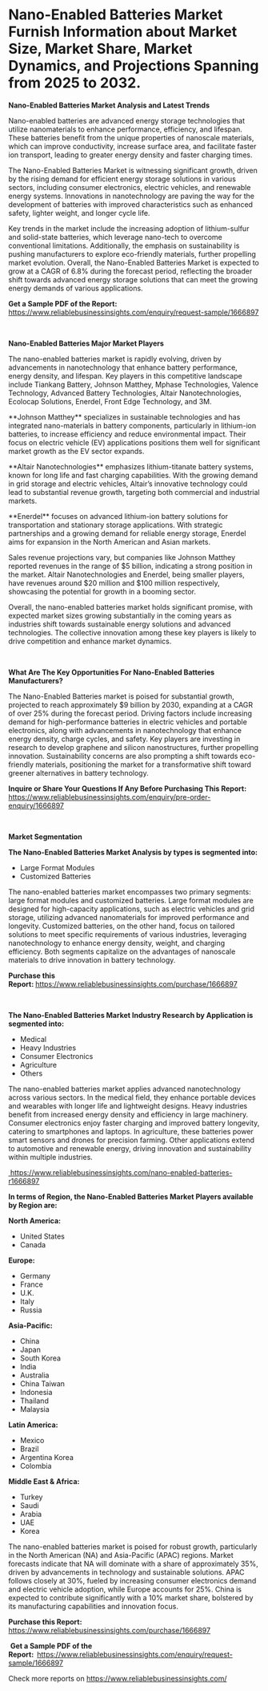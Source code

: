 <p><h1>Nano-Enabled Batteries Market Furnish Information about Market Size, Market Share, Market Dynamics, and Projections Spanning from 2025 to 2032.</h1></p><p><strong>Nano-Enabled Batteries Market Analysis and Latest Trends</strong></p>
<p><p>Nano-enabled batteries are advanced energy storage technologies that utilize nanomaterials to enhance performance, efficiency, and lifespan. These batteries benefit from the unique properties of nanoscale materials, which can improve conductivity, increase surface area, and facilitate faster ion transport, leading to greater energy density and faster charging times.</p><p>The Nano-Enabled Batteries Market is witnessing significant growth, driven by the rising demand for efficient energy storage solutions in various sectors, including consumer electronics, electric vehicles, and renewable energy systems. Innovations in nanotechnology are paving the way for the development of batteries with improved characteristics such as enhanced safety, lighter weight, and longer cycle life.</p><p>Key trends in the market include the increasing adoption of lithium-sulfur and solid-state batteries, which leverage nano-tech to overcome conventional limitations. Additionally, the emphasis on sustainability is pushing manufacturers to explore eco-friendly materials, further propelling market evolution. Overall, the Nano-Enabled Batteries Market is expected to grow at a CAGR of 6.8% during the forecast period, reflecting the broader shift towards advanced energy storage solutions that can meet the growing energy demands of various applications.</p></p>
<p><strong>Get a Sample PDF of the Report:&nbsp;</strong> <a href="https://www.reliablebusinessinsights.com/enquiry/request-sample/1666897?utm_campaign=2268&utm_medium=2&utm_source=Github&utm_content=ia&utm_term=27022025&utm_id=nano-enabled-batteries">https://www.reliablebusinessinsights.com/enquiry/request-sample/1666897</a></p>
<p>&nbsp;</p>
<p><strong>Nano-Enabled Batteries Major Market Players</strong></p>
<p><p>The nano-enabled batteries market is rapidly evolving, driven by advancements in nanotechnology that enhance battery performance, energy density, and lifespan. Key players in this competitive landscape include Tiankang Battery, Johnson Matthey, Mphase Technologies, Valence Technology, Advanced Battery Technologies, Altair Nanotechnologies, Ecolocap Solutions, Enerdel, Front Edge Technology, and 3M.</p><p>**Johnson Matthey** specializes in sustainable technologies and has integrated nano-materials in battery components, particularly in lithium-ion batteries, to increase efficiency and reduce environmental impact. Their focus on electric vehicle (EV) applications positions them well for significant market growth as the EV sector expands.</p><p>**Altair Nanotechnologies** emphasizes lithium-titanate battery systems, known for long life and fast charging capabilities. With the growing demand in grid storage and electric vehicles, Altair’s innovative technology could lead to substantial revenue growth, targeting both commercial and industrial markets.</p><p>**Enerdel** focuses on advanced lithium-ion battery solutions for transportation and stationary storage applications. With strategic partnerships and a growing demand for reliable energy storage, Enerdel aims for expansion in the North American and Asian markets.</p><p>Sales revenue projections vary, but companies like Johnson Matthey reported revenues in the range of $5 billion, indicating a strong position in the market. Altair Nanotechnologies and Enerdel, being smaller players, have revenues around $20 million and $100 million respectively, showcasing the potential for growth in a booming sector.</p><p>Overall, the nano-enabled batteries market holds significant promise, with expected market sizes growing substantially in the coming years as industries shift towards sustainable energy solutions and advanced technologies. The collective innovation among these key players is likely to drive competition and enhance market dynamics.</p></p>
<p>&nbsp;</p>
<p><strong>What Are The Key Opportunities For Nano-Enabled Batteries Manufacturers?</strong></p>
<p><p>The Nano-Enabled Batteries market is poised for substantial growth, projected to reach approximately $9 billion by 2030, expanding at a CAGR of over 25% during the forecast period. Driving factors include increasing demand for high-performance batteries in electric vehicles and portable electronics, along with advancements in nanotechnology that enhance energy density, charge cycles, and safety. Key players are investing in research to develop graphene and silicon nanostructures, further propelling innovation. Sustainability concerns are also prompting a shift towards eco-friendly materials, positioning the market for a transformative shift toward greener alternatives in battery technology.</p></p>
<p><strong>Inquire or Share Your Questions If Any Before Purchasing This Report:</strong> <a href="https://www.reliablebusinessinsights.com/enquiry/pre-order-enquiry/1666897?utm_campaign=2268&utm_medium=2&utm_source=Github&utm_content=ia&utm_term=27022025&utm_id=nano-enabled-batteries">https://www.reliablebusinessinsights.com/enquiry/pre-order-enquiry/1666897</a></p>
<p>&nbsp;</p>
<p><strong>Market Segmentation</strong></p>
<p><strong>The Nano-Enabled Batteries Market Analysis by types is segmented into:</strong></p>
<p><ul><li>Large Format Modules</li><li>Customized Batteries</li></ul></p>
<p><p>The nano-enabled batteries market encompasses two primary segments: large format modules and customized batteries. Large format modules are designed for high-capacity applications, such as electric vehicles and grid storage, utilizing advanced nanomaterials for improved performance and longevity. Customized batteries, on the other hand, focus on tailored solutions to meet specific requirements of various industries, leveraging nanotechnology to enhance energy density, weight, and charging efficiency. Both segments capitalize on the advantages of nanoscale materials to drive innovation in battery technology.</p></p>
<p><strong>Purchase this Report:&nbsp;</strong><a href="https://www.reliablebusinessinsights.com/purchase/1666897?utm_campaign=2268&utm_medium=2&utm_source=Github&utm_content=ia&utm_term=27022025&utm_id=nano-enabled-batteries">https://www.reliablebusinessinsights.com/purchase/1666897</a></p>
<p>&nbsp;</p>
<p><strong>The Nano-Enabled Batteries Market Industry Research by Application is segmented into:</strong></p>
<p><ul><li>Medical</li><li>Heavy Industries</li><li>Consumer Electronics</li><li>Agriculture</li><li>Others</li></ul></p>
<p><p>The nano-enabled batteries market applies advanced nanotechnology across various sectors. In the medical field, they enhance portable devices and wearables with longer life and lightweight designs. Heavy industries benefit from increased energy density and efficiency in large machinery. Consumer electronics enjoy faster charging and improved battery longevity, catering to smartphones and laptops. In agriculture, these batteries power smart sensors and drones for precision farming. Other applications extend to automotive and renewable energy, driving innovation and sustainability within multiple industries.</p></p>
<p><a href="https://www.reliablebusinessinsights.com/nano-enabled-batteries-r1666897?utm_campaign=2268&utm_medium=2&utm_source=Github&utm_content=ia&utm_term=27022025&utm_id=nano-enabled-batteries">&nbsp;https://www.reliablebusinessinsights.com/nano-enabled-batteries-r1666897</a></p>
<p><strong>In terms of Region, the Nano-Enabled Batteries Market Players available by Region are:</strong></p>
<p>
    <p> <strong> North America: </strong>
        <ul>
            <li>United States</li>
            <li>Canada</li>
        </ul>
        </p> 
    <p> <strong> Europe: </strong>
        <ul>
            <li>Germany</li>
            <li>France</li>
            <li>U.K.</li>
            <li>Italy</li>
            <li>Russia</li>
        </ul>
        </p> 
    <p> <strong> Asia-Pacific: </strong>
        <ul>
            <li>China</li>
            <li>Japan</li>
            <li>South Korea</li>
            <li>India</li>
            <li>Australia</li>
            <li>China Taiwan</li>
            <li>Indonesia</li>
            <li>Thailand</li>
            <li>Malaysia</li>
        </ul>
        </p> 
    <p> <strong> Latin America: </strong>
        <ul>
            <li>Mexico</li>
            <li>Brazil</li>
            <li>Argentina Korea</li>
            <li>Colombia</li>
        </ul>
        </p> 
    <p> <strong> Middle East & Africa: </strong>
        <ul>
            <li>Turkey</li>
            <li>Saudi</li>
            <li>Arabia</li>
            <li>UAE</li>
            <li>Korea</li>
        </ul>
    </p>
    </p>
<p><p>The nano-enabled batteries market is poised for robust growth, particularly in the North American (NA) and Asia-Pacific (APAC) regions. Market forecasts indicate that NA will dominate with a share of approximately 35%, driven by advancements in technology and sustainable solutions. APAC follows closely at 30%, fueled by increasing consumer electronics demand and electric vehicle adoption, while Europe accounts for 25%. China is expected to contribute significantly with a 10% market share, bolstered by its manufacturing capabilities and innovation focus.</p></p>
<p><strong>Purchase this Report: </strong><a href="https://www.reliablebusinessinsights.com/purchase/1666897?utm_campaign=2268&utm_medium=2&utm_source=Github&utm_content=ia&utm_term=27022025&utm_id=nano-enabled-batteries">https://www.reliablebusinessinsights.com/purchase/1666897</a></p>
<p>&nbsp;<strong>Get a Sample PDF of the Report:&nbsp;&nbsp;</strong><a href="https://www.reliablebusinessinsights.com/enquiry/request-sample/1666897?utm_campaign=2268&utm_medium=2&utm_source=Github&utm_content=ia&utm_term=27022025&utm_id=nano-enabled-batteries">https://www.reliablebusinessinsights.com/enquiry/request-sample/1666897</a></p>
<p><strong></strong></p>
<p>Check more reports on <a href="https://www.reliablebusinessinsights.com/?utm_campaign=2268&utm_medium=2&utm_source=Github&utm_content=ia&utm_term=27022025&utm_id=nano-enabled-batteries">https://www.reliablebusinessinsights.com/</a></p>